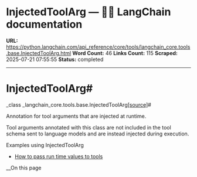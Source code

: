 # InjectedToolArg — 🦜🔗 LangChain  documentation

**URL:** https://python.langchain.com/api_reference/core/tools/langchain_core.tools.base.InjectedToolArg.html
**Word Count:** 46
**Links Count:** 115
**Scraped:** 2025-07-21 07:55:55
**Status:** completed

---

# InjectedToolArg\#

_class _langchain\_core.tools.base.InjectedToolArg[\[source\]](https://python.langchain.com/api_reference/_modules/langchain_core/tools/base.html#InjectedToolArg)\#     

Annotation for tool arguments that are injected at runtime.

Tool arguments annotated with this class are not included in the tool schema sent to language models and are instead injected during execution.

Examples using InjectedToolArg

  * [How to pass run time values to tools](https://python.langchain.com/docs/how_to/tool_runtime/)

__On this page